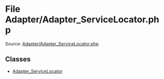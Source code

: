 File Adapter/Adapter_ServiceLocator.php
=========

Source: [Adapter/Adapter_ServiceLocator.php](https://github.com/PrestaShop/PrestaShop/blob/1.6.1.0/Adapter/Adapter_ServiceLocator.php)


Classes
-------

* [Adapter_ServiceLocator](class.Adapter_ServiceLocator.md)

